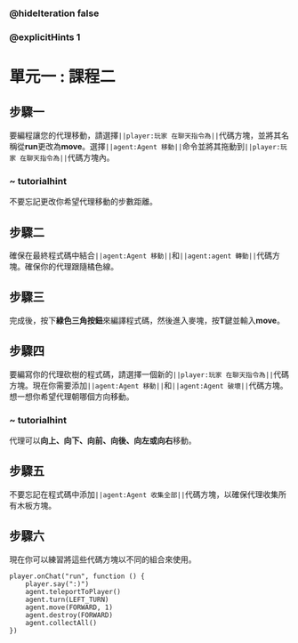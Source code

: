 ### @hideIteration false 
### @explicitHints 1


# 單元一 : 課程二

## 步驟一
要編程讓您的代理移動，請選擇``||player:玩家 在聊天指令為||``代碼方塊，並將其名稱從**run**更改為**move**。選擇``||agent:Agent 移動||``命令並將其拖動到``||player:玩家 在聊天指令為||``代碼方塊內。

### ~ tutorialhint
不要忘記更改你希望代理移動的步數距離。

## 步驟二
確保在最終程式碼中結合``||agent:Agent 移動||``和``||agent:agent 轉動||``代碼方塊。確保你的代理跟隨橘色線。

## 步驟三
完成後，按下**綠色三角按鈕**來編譯程式碼，然後進入麥塊，按**T**鍵並輸入**move**。

## 步驟四
要編寫你的代理砍樹的程式碼，請選擇一個新的``||player:玩家 在聊天指令為||``代碼方塊。現在你需要添加``||agent:Agent 移動||``和``||agent:Agent 破壞||``代碼方塊。想一想你希望代理朝哪個方向移動。

### ~ tutorialhint
代理可以**向上、向下、向前、向後、向左或向右**移動。

## 步驟五
不要忘記在程式碼中添加``||agent:Agent 收集全部||``代碼方塊，以確保代理收集所有木板方塊。

## 步驟六
現在你可以練習將這些代碼方塊以不同的組合來使用。

```ghost
player.onChat("run", function () {
    player.say(":)")
    agent.teleportToPlayer()
    agent.turn(LEFT_TURN)
    agent.move(FORWARD, 1)
    agent.destroy(FORWARD)
    agent.collectAll()
})
``` 
